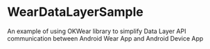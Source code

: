 # WearDataLayerSample

An example of using OKWear library to simplify Data Layer API communication between Android Wear App and Android Device App
